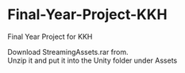 # Final-Year-Project-KKH
Final Year Project for KKH

Download StreamingAssets.rar from. <br>
Unzip it and put it into the Unity folder under Assets
